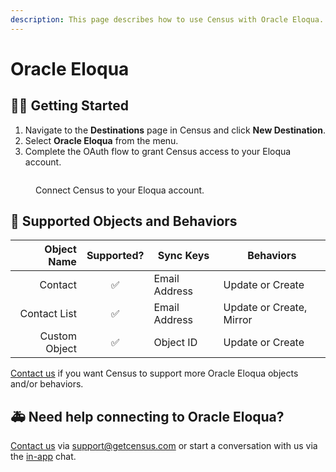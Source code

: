 ```yaml
---
description: This page describes how to use Census with Oracle Eloqua.
---
```


# Oracle Eloqua

## 🏃‍♀️ Getting Started

1. Navigate to the **Destinations** page in Census and click **New Destination**.
2. Select **Oracle Eloqua** from the menu.
3. Complete the OAuth flow to grant Census access to your Eloqua account.

<figure><img src="../.gitbook/assets/oracle-eloqua.png" alt=""><figcaption><p>Connect Census to your Eloqua account.</p></figcaption></figure>

## 🔀 Supported Objects and Behaviors

| **Object Name** | **Supported?** | **Sync Keys**  | **Behaviors** |
| --------------: | :------------: | ---------------- | --------------|
| Contact | ✅ | Email Address | Update or Create |
| Contact List | ✅ | Email Address | Update or Create, Mirror |
| Custom Object | ✅ | Object ID | Update or Create |

[Contact us](mailto:support@getcensus.com) if you want Census to support more Oracle Eloqua objects and/or behaviors.

## 🚑 Need help connecting to Oracle Eloqua?

[Contact us](mailto:support@getcensus.com) via support@getcensus.com or start a conversation with us via the [in-app](https://app.getcensus.com) chat.
